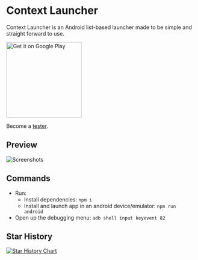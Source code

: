 # Context Launcher

Context Launcher is an Android list-based launcher made to be simple and straight forward to use.

<a href='https://play.google.com/store/apps/details?id=com.razinj.context_launcher&utm_source=github_readme&pcampaignid=pcampaignidMKT-Other-global-all-co-prtnr-py-PartBadge-Mar2515-1'><img alt='Get it on Google Play' src='https://play.google.com/intl/en_us/badges/static/images/badges/en_badge_web_generic.png' width="200"/></a>

Become a [tester](https://play.google.com/apps/testing/com.razinj.context_launcher).

## Preview

![Screenshots](https://public.razinj.com/context-launcher-screenshots.jpg)

## Commands

- Run:
  - Install dependencies: `npm i`
  - Install and launch app in an android device/emulator: `npm run android`
- Open up the debugging menu: `adb shell input keyevent 82`

## Star History

[![Star History Chart](https://api.star-history.com/svg?repos=razinj/context_launcher&type=Date)](https://star-history.com/#razinj/context_launcher&Date)
